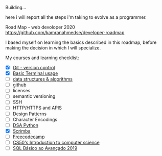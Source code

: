 Building...

here i will report all the steps i'm taking to evolve as a programmer.

Road Map - web devoloper 2020 
https://github.com/kamranahmedse/developer-roadmap


I based myself on learning the basics described in this roadmap, before making the decision in which I will specialize.


My courses and learning checklist: 

- [x]  [Git - version control](https://git-scm.com/book/pt-br/v2/Fundamentos-de-Git-Obtendo-um-Reposit%C3%B3rio-Git)
- [x]  [Basic Terminal usage](https://www.notion.so/vssartori/Comandos-Basicos-prompt-16c92043556446ddbe8c4c680f346b22)
- [ ]  [data structures & algorithms](https://www.youtube.com/watch?v=bum_19loj9A&list=PLBZBJbE_rGRV8D7XZ08LK6z-4zPoWzu5H)
- [ ]  github
- [ ]  licenses
- [ ]  semantic versioning
- [ ]  SSH
- [ ]  HTTP/HTTPS and APIS
- [ ]  Design Patterns
- [ ]  Character Encodings
- [ ]  [DSA Python](https://www.datascienceacademy.com.br/course?courseid=python-fundamentos)
- [x]  [Scrimba](https://scrimba.com/p/pNpZMAB/c9Bv3wc8)
- [ ]  [Freecodecamp](https://www.freecodecamp.org/learn/#_=_)
- [ ]  [CS50's Introduction to computer science](https://cs50.harvard.edu/college/2020/spring/weeks/0/)
- [ ]  [SQL Básico ao Avançado 2019](https://www.youtube.com/watch?v=FNV7_9QsCok&list=PLnNURxKyyLIInBfeGiJ8L314AD015mHkv)